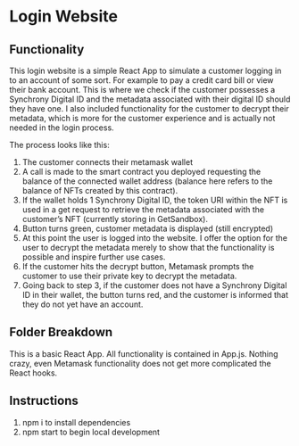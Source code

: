 # Login Website
## Functionality

This login website is a simple React App to simulate a customer logging in to an account of some sort.  For example to pay a credit card bill or view their bank account.  This is where we check if the customer possesses a Synchrony Digital ID and the metadata associated with their digital ID should they have one.  I also included functionality for the customer to decrypt their metadata, which is more for the customer experience and is actually not needed in the login process.

The process looks like this:

1. The customer connects their metamask wallet
2. A call is made to the smart contract you deployed requesting the balance of the connected wallet address (balance here refers to the balance of NFTs created by this contract).  
3. If the wallet holds 1 Synchrony Digital ID, the token URI within the NFT is used in a get request to retrieve the metadata associated with the customer’s NFT (currently storing in GetSandbox).  
4. Button turns green, customer metadata is displayed (still encrypted)
5. At this point the user is logged into the website.  I offer the option for the user to decrypt the metadata merely to show that the functionality is possible and inspire further use cases.
6. If the customer hits the decrypt button, Metamask prompts the customer to use their private key to decrypt the metadata.
7. Going back to step 3, if the customer does not have a Synchrony Digital ID in their wallet, the button turns red, and the customer is informed that they do not yet have an account. 

## Folder Breakdown

This is a basic React App.  All functionality is contained in App.js.  Nothing crazy, even Metamask functionality does not get more complicated the React hooks.  

## Instructions

1. npm i to install dependencies
2. npm start to begin local development